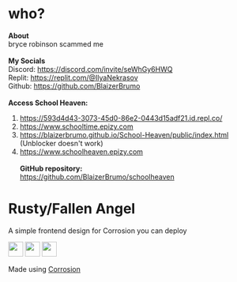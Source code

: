 # who?

**About**<br>
bryce robinson scammed me
<br><br>
**My Socials**<br>
Discord: https://discord.com/invite/seWhGy6HWQ<br>
Replit: https://replit.com/@IlyaNekrasov<br>
Github: https://github.com/BlaizerBrumo<br>
<br>
**Access School Heaven:**<br>
1. https://593d4d43-3073-45d0-86e2-0443d15adf21.id.repl.co/<br>
2. https://www.schooltime.epizy.com<br>
3. https://blaizerbrumo.github.io/School-Heaven/public/index.html (Unblocker doesn't work)<br>
4. https://www.schoolheaven.epizy.com<br><br>
**GitHub repository:**<br> https://github.com/BlaizerBrumo/schoolheaven<br>
 
# Rusty/Fallen Angel
A simple frontend design for Corrosion you can deploy

<a href="https://heroku.com/deploy?template=https://github.com/FogNetwork/Rusty"><img height="30px" src="https://raw.githubusercontent.com/FogNetwork/Tsunami/main/deploy/heroku2.svg"><img></a>
<a href="https://repl.it/github/FogNetwork/Rusty"><img height="30px" src="https://raw.githubusercontent.com/FogNetwork/Tsunami/main/deploy/replit2.svg"><img></a>
<a href="https://glitch.com/edit/#!/import/github/FogNetwork/Rusty"><img height="30px" src="https://raw.githubusercontent.com/FogNetwork/Tsunami/main/deploy/glitch2.svg"><img></a>

Made using [Corrosion](https://github.com/titaniumnetwork-dev/Corrosion)
